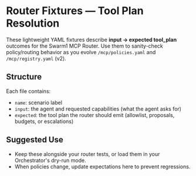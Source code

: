 # Router Fixtures — Tool Plan Resolution

These lightweight YAML fixtures describe **input → expected tool_plan** outcomes for the Swarm1 MCP Router.
Use them to sanity-check policy/routing behavior as you evolve `/mcp/policies.yaml` and `/mcp/registry.yaml` (v2).

## Structure

Each file contains:

- `name`: scenario label
- `input`: the agent and requested capabilities (what the agent asks for)
- `expected`: the tool plan the router should emit (allowlist, proposals, budgets, or escalations)

## Suggested Use

- Keep these alongside your router tests, or load them in your Orchestrator's dry-run mode.
- When policies change, update expectations here to prevent regressions.
